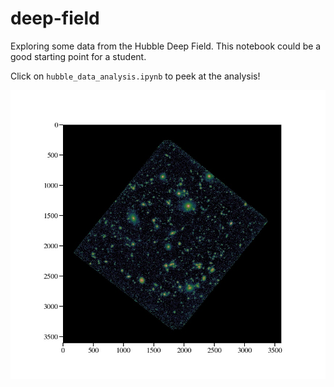 # deep-field
Exploring some data from the Hubble Deep Field. This notebook could be a good starting point for a student.

Click on `hubble_data_analysis.ipynb` to peek at the analysis!

![alt text](./hubble_deep_field.jpg "Hubble Deep Field")
